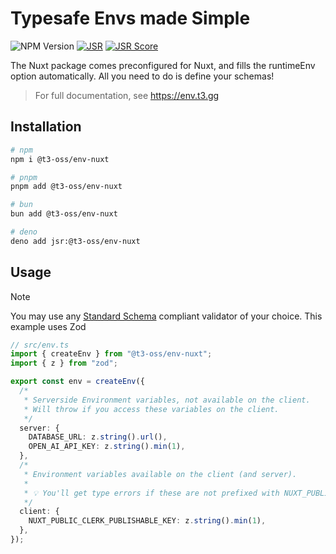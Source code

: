 # Typesafe Envs made Simple

![NPM Version](https://img.shields.io/npm/v/%40t3-oss%2Fenv-core)
[![JSR](https://jsr.io/badges/@t3-oss/env-core)](https://jsr.io/@t3-oss/env-core)
[![JSR Score](https://jsr.io/badges/@t3-oss/env-core/score)](https://jsr.io/@t3-oss/env-core)

The Nuxt package comes preconfigured for Nuxt, and fills the runtimeEnv option automatically. All you need to do is define your schemas!

> For full documentation, see https://env.t3.gg

## Installation

```bash
# npm
npm i @t3-oss/env-nuxt

# pnpm
pnpm add @t3-oss/env-nuxt

# bun
bun add @t3-oss/env-nuxt

# deno
deno add jsr:@t3-oss/env-nuxt
```

## Usage

> [!NOTE]
>
> You may use any [Standard Schema](https://standardschema.dev) compliant validator of your choice. This example uses Zod

```ts
// src/env.ts
import { createEnv } from "@t3-oss/env-nuxt";
import { z } from "zod";

export const env = createEnv({
  /*
   * Serverside Environment variables, not available on the client.
   * Will throw if you access these variables on the client.
   */
  server: {
    DATABASE_URL: z.string().url(),
    OPEN_AI_API_KEY: z.string().min(1),
  },
  /*
   * Environment variables available on the client (and server).
   *
   * 💡 You'll get type errors if these are not prefixed with NUXT_PUBLIC_.
   */
  client: {
    NUXT_PUBLIC_CLERK_PUBLISHABLE_KEY: z.string().min(1),
  },
});
```